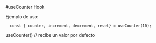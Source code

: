#useCounter Hook

Ejemplo de uso:
```
  const { counter, increment, decrement, reset} = useCounter(10);
```

useCounter() // recibe un valor por defecto